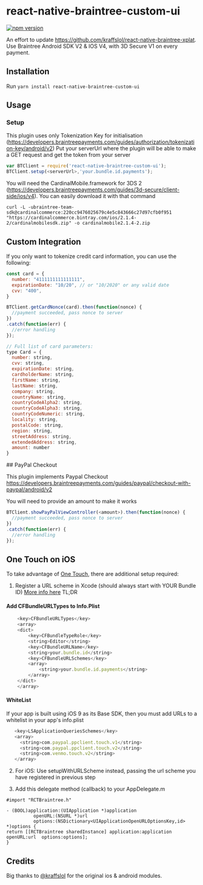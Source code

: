 # react-native-braintree-custom-ui
[![npm version](https://badge.fury.io/js/react-native-braintree-custom-ui.svg)](https://badge.fury.io/js/react-native-braintree-custom-ui)

An effort to update https://github.com/kraffslol/react-native-braintree-xplat.
Use Braintree Android SDK V2 & IOS V4, with 3D Secure V1 on every payment.

## Installation

Run `yarn install react-native-braintree-custom-ui`

## Usage

### Setup

This plugin uses only Tokenization Key for initialisation (https://developers.braintreepayments.com/guides/authorization/tokenization-key/android/v2)
Put your serverUrl where the plugin will be able to make a GET request and get the token from your server

```js
var BTClient = require('react-native-braintree-custom-ui');
BTClient.setup(<serverUrl>,'your.bundle.id.payments');
```


You will need the CardinalMobile.framework for 3DS 2 (https://developers.braintreepayments.com/guides/3d-secure/client-side/ios/v4). You can easily download it with that command

```
curl -L -ubraintree-team-sdk@cardinalcommerce:220cc9476025679c4e5c843666c27d97cfb0f951  "https://cardinalcommerce.bintray.com/ios/2.1.4-2/cardinalmobilesdk.zip" -o cardinalmobile2.1.4-2.zip
```

## Custom Integration
If you only want to tokenize credit card information, you can use the following:

```js
const card = {
  number: "4111111111111111",
  expirationDate: "10/20", // or "10/2020" or any valid date
  cvv: "400",
}

BTClient.getCardNonce(card).then(function(nonce) {
  //payment succeeded, pass nonce to server
})
.catch(function(err) {
  //error handling
});

// Full list of card parameters:
type Card = {
  number: string,
  cvv: string,
  expirationDate: string,
  cardholderName: string,
  firstName: string,
  lastName: string,
  company: string,
  countryName: string,
  countryCodeAlpha2: string,
  countryCodeAlpha3: string,
  countryCodeNumeric: string,
  locality: string,
  postalCode: string,
  region: string,
  streetAddress: string,
  extendedAddress: string,
  amount: number
}
```

## PayPal Checkout 

This plugin implements Paypal Checkout https://developers.braintreepayments.com/guides/paypal/checkout-with-paypal/android/v2

You will need to provide an amount to make it works

```js
BTClient.showPayPalViewController(<amount>).then(function(nonce) {
  //payment succeeded, pass nonce to server
})
.catch(function(err) {
  //error handling
});
```

## One Touch on iOS
To take advantage of [One Touch](https://developers.braintreepayments.com/guides/one-touch/overview/ios/v3), there are additional setup required:

1. Register a URL scheme in Xcode (should always start with YOUR Bundle ID)
[More info here](https://developers.braintreepayments.com/guides/paypal/client-side/ios/v3#register-a-url-type) TL;DR


#### Add CFBundleURLTypes to Info.Plist
```js
	<key>CFBundleURLTypes</key>
	<array>
	<dict>
		<key>CFBundleTypeRole</key>
		<string>Editor</string>
		<key>CFBundleURLName</key>
		<string>your.bundle.id</string>
		<key>CFBundleURLSchemes</key>
		<array>
			<string>your.bundle.id.payments</string>
		</array>
	</dict>
	</array>
```
#### WhiteList
If your app is built using iOS 9 as its Base SDK, then you must add URLs to a whitelist in your app's info.plist
```js
   <key>LSApplicationQueriesSchemes</key>
   <array>
     <string>com.paypal.ppclient.touch.v1</string>
     <string>com.paypal.ppclient.touch.v2</string>
     <string>com.venmo.touch.v2</string>
   </array>
```

2. For iOS: Use setupWithURLScheme instead, passing the url scheme you have registered in previous step


3. Add this delegate method (callback) to your AppDelegate.m
  ```objc
#import "RCTBraintree.h"

- (BOOL)application:(UIApplication *)application
            openURL:(NSURL *)url
            options:(NSDictionary<UIApplicationOpenURLOptionsKey,id> *)options {
  return [[RCTBraintree sharedInstance] application:application openURL:url  options:options];
}
  ```
## Credits
Big thanks to [@kraffslol](https://github.com/kraffslol) for the original ios & android modules.
